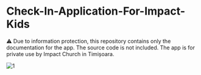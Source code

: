 # Check-In-Application-For-Impact-Kids
⚠️ Due to information protection, this repository contains only the documentation for the app. The source code is not included. The app is for private use by Impact Church in Timișoara.

![1](https://github.com/user-attachments/assets/7ab9f8c3-4520-4f96-bda8-42f1b311593a)
